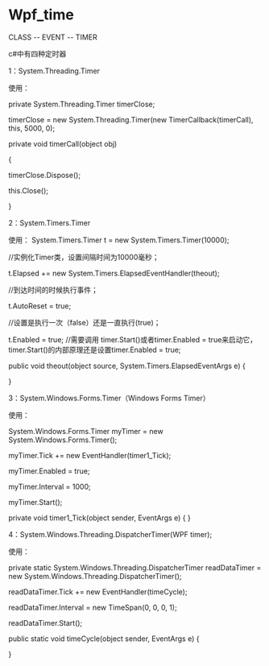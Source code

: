 # Wpf_time
CLASS -- EVENT -- TIMER

c#中有四种定时器

1：System.Threading.Timer

使用：

private System.Threading.Timer timerClose;

timerClose = new System.Threading.Timer(new TimerCallback(timerCall), this, 5000, 0);
 
private void timerCall(object obj)

{

timerClose.Dispose();

this.Close();

}


2：System.Timers.Timer

使用：
System.Timers.Timer t =  new System.Timers.Timer(10000);  
 
//实例化Timer类，设置间隔时间为10000毫秒；   
 
t.Elapsed +=  new System.Timers.ElapsedEventHandler(theout);  
 
//到达时间的时候执行事件； 
 
t.AutoReset = true;  
 
//设置是执行一次（false）还是一直执行(true)；   
 
t.Enabled = true;
//需要调用 timer.Start()或者timer.Enabled = true来启动它， timer.Start()的内部原理还是设置timer.Enabled = true;
 
public void theout(object source, System.Timers.ElapsedEventArgs e)
{
 
}


3：System.Windows.Forms.Timer（Windows Forms Timer）

使用：

System.Windows.Forms.Timer myTimer = new System.Windows.Forms.Timer();
 
myTimer.Tick += new EventHandler(timer1_Tick);

myTimer.Enabled = true;

myTimer.Interval = 1000;

myTimer.Start();
 
private void timer1_Tick(object sender, EventArgs e)
        {
        }



4：System.Windows.Threading.DispatcherTimer(WPF timer);

使用：

private static System.Windows.Threading.DispatcherTimer readDataTimer = new System.Windows.Threading.DispatcherTimer();

readDataTimer.Tick += new EventHandler(timeCycle);

readDataTimer.Interval = new TimeSpan(0, 0, 0, 1);

readDataTimer.Start();
 
public static void timeCycle(object sender, EventArgs e)
{
 
}

